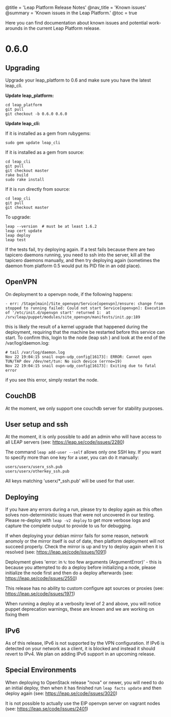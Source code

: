 @title = 'Leap Platform Release Notes'
@nav_title = 'Known issues'
@summary = 'Known issues in the Leap Platform.'
@toc = true

Here you can find documentation about known issues and potential work-arounds in the current Leap Platform release.

0.6.0
==============

Upgrading
------------------

Upgrade your leap_platform to 0.6 and make sure you have the latest leap_cli.

**Update leap_platform:**

    cd leap_platform
    git pull
    git checkout -b 0.6.0 0.6.0 

**Update leap_cli:**

If it is installed as a gem from rubygems:

    sudo gem update leap_cli

If it is installed as a gem from source:

    cd leap_cli
    git pull
    git checkout master
    rake build
    sudo rake install

If it is run directly from source:

    cd leap_cli
    git pull
    git checkout master

To upgrade:

    leap --version  # must be at least 1.6.2
    leap cert update
    leap deploy
    leap test

If the tests fail, try deploying again. If a test fails because there are two tapicero daemons running, you need to ssh into the server, kill all the tapicero daemons manually, and then try deploying again (sometimes the daemon from platform 0.5 would put its PID file in an odd place).

OpenVPN
------------------

On deployment to a openvpn node, if the following happens:

    - err: /Stage[main]/Site_openvpn/Service[openvpn]/ensure: change from stopped to running failed: Could not start Service[openvpn]: Execution of '/etc/init.d/openvpn start' returned 1:  at /srv/leap/puppet/modules/site_openvpn/manifests/init.pp:189

this is likely the result of a kernel upgrade that happened during the deployment, requiring that the machine be restarted before this service can start. To confirm this, login to the node (leap ssh <nodename>) and look at the end of the /var/log/daemon.log:

    # tail /var/log/daemon.log
    Nov 22 19:04:15 snail ovpn-udp_config[16173]: ERROR: Cannot open TUN/TAP dev /dev/net/tun: No such device (errno=19)
    Nov 22 19:04:15 snail ovpn-udp_config[16173]: Exiting due to fatal error

if you see this error, simply restart the node.

CouchDB
---------------------

At the moment, we only support one couchdb server for stability purposes.

User setup and ssh
------------------

At the moment, it is only possible to add an admin who will have access to all LEAP servers (see: https://leap.se/code/issues/2280)

The command `leap add-user --self` allows only one SSH key. If you want to specify more than one key for a user, you can do it manually:

    users/userx/userx_ssh.pub
    users/userx/otherkey_ssh.pub

All keys matching 'userx/*_ssh.pub' will be used for that user.

Deploying
---------

If you have any errors during a run, please try to deploy again as this often solves non-deterministic issues that were not uncovered in our testing. Please re-deploy with `leap -v2 deploy` to get more verbose logs and capture the complete output to provide to us for debugging.

If when deploying your debian mirror fails for some reason, network anomoly or the mirror itself is out of date, then platform deployment will not succeed properly. Check the mirror is up and try to deploy again when it is resolved (see: https://leap.se/code/issues/1091)

Deployment gives 'error: in `%`: too few arguments (ArgumentError)' - this is because you attempted to do a deploy before initializing a node, please initialize the node first and then do a deploy afterwards (see: https://leap.se/code/issues/2550)

This release has no ability to custom configure apt sources or proxies (see: https://leap.se/code/issues/1971)

When running a deploy at a verbosity level of 2 and above, you will notice puppet deprecation warnings, these are known and we are working on fixing them

IPv6
----

As of this release, IPv6 is not supported by the VPN configuration. If IPv6 is detected on your network as a client, it is blocked and instead it should revert to IPv4. We plan on adding IPv6 support in an upcoming release.


Special Environments
--------------------

When deploying to OpenStack release "nova" or newer, you will need to do an initial deploy, then when it has finished run `leap facts update` and then deploy again (see: https://leap.se/code/issues/3020)

It is not possible to actually use the EIP openvpn server on vagrant nodes (see: https://leap.se/code/issues/2401)
